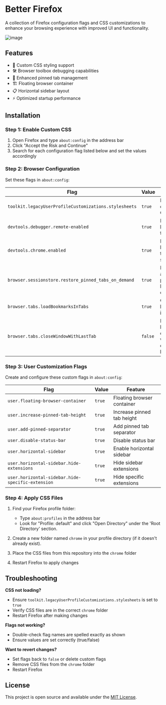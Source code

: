 # Better Firefox

A collection of Firefox configuration flags and CSS customizations to enhance your browsing experience with improved UI and functionality.

![image](https://github.com/user-attachments/assets/ef19e084-7e4a-4f5f-ba16-c95fa2495a6c)

## Features

- 🎨 Custom CSS styling support
- 🛠️ Browser toolbox debugging capabilities
- 📌 Enhanced pinned tab management
- 🏗️ Floating browser container
- 📋 Horizontal sidebar layout
- ⚡ Optimized startup performance

## Installation

### Step 1: Enable Custom CSS

1. Open Firefox and type `about:config` in the address bar
2. Click "Accept the Risk and Continue"
3. Search for each configuration flag listed below and set the values accordingly

### Step 2: Browser Configuration

Set these flags in `about:config`:

| Flag | Value | Purpose |
|------|-------|---------|
| `toolkit.legacyUserProfileCustomizations.stylesheets` | `true` | Enable custom CSS |
| `devtools.debugger.remote-enabled` | `true` | Enable browser toolbox |
| `devtools.chrome.enabled` | `true` | Enable browser toolbox shortcut |
| `browser.sessionstore.restore_pinned_tabs_on_demand` | `true` | Disable auto load pinned bookmarks on startup |
| `browser.tabs.loadBookmarksInTabs` | `true` | Open bookmarks in new tab |
| `browser.tabs.closeWindowWithLastTab` | `false` | Prevent browser close when closing last tab |

### Step 3: User Customization Flags

Create and configure these custom flags in `about:config`:

| Flag | Value | Feature |
|------|-------|---------|
| `user.floating-browser-container` | `true` | Floating browser container |
| `user.increase-pinned-tab-height` | `true` | Increase pinned tab height |
| `user.add-pinned-separator` | `true` | Add pinned tab separator |
| `user.disable-status-bar` | `true` | Disable status bar |
| `user.horizontal-sidebar` | `true` | Enable horizontal sidebar |
| `user.horizontal-sidebar.hide-extensions` | `true` | Hide sidebar extensions |
| `user.horizontal-sidebar.hide-specific-extension` | `true` | Hide specific extensions |

### Step 4: Apply CSS Files

1. Find your Firefox profile folder:
   - Type `about:profiles` in the address bar
   - Look for "Profile: default" and click "Open Directory" under the 'Root Directory' section.

2. Create a new folder named `chrome` in your profile directory (if it doesn't already exist).

3. Place the CSS files from this repository into the `chrome` folder

4. Restart Firefox to apply changes

## Troubleshooting

**CSS not loading?**
- Ensure `toolkit.legacyUserProfileCustomizations.stylesheets` is set to `true`
- Verify CSS files are in the correct `chrome` folder
- Restart Firefox after making changes

**Flags not working?**
- Double-check flag names are spelled exactly as shown
- Ensure values are set correctly (true/false)

**Want to revert changes?**
- Set flags back to `false` or delete custom flags
- Remove CSS files from the `chrome` folder
- Restart Firefox

## License

This project is open source and available under the [MIT License](LICENSE).
